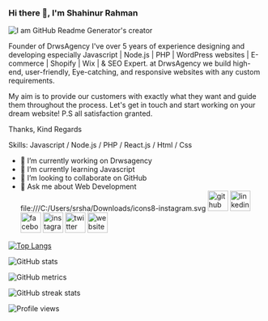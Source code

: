 
### Hi there 👋, I'm Shahinur Rahman

![I am GitHub Readme Generator's creator](https://media-exp1.licdn.com/dms/image/C5616AQE1VKtkRCYUeQ/profile-displaybackgroundimage-shrink_350_1400/0/1658587792759?e=1670457600&v=beta&t=6T7UUq0U541fFKmaYXIN_wFfms3MHcbMoeFi5M5zaZ4
)


Founder of DrwsAgency I've over 5 years of experience designing and developing especially Javascript | Node.js | PHP | WordPress websites | E-commerce | Shopify | Wix | & SEO Expert. at DrwsAgency we build high-end, user-friendly, Eye-catching, and responsive websites with any custom requirements. 

My aim is to provide our customers with exactly what they want and guide them throughout the process. Let's get in touch and start working on your dream website! P.S all satisfaction granted. 

Thanks, Kind Regards

Skills: Javascript / Node.js / PHP / React.js / Html / Css

- 🔭 I’m currently working on Drwsagency 
- 🌱 I’m currently learning Javascript  
- 👯 I’m looking to collaborate on GitHub  
- 💬 Ask me about Web Development  
 file:///C:/Users/srsha/Downloads/icons8-instagram.svg
[<img src='https://cdn.jsdelivr.net/npm/simple-icons@3.0.1/icons/github.svg' alt='github' height='40'>](https://github.com/dvshahinur)  [<img src='https://cdn.jsdelivr.net/npm/simple-icons@3.0.1/icons/linkedin.svg' alt='linkedin' height='40'>](https://www.linkedin.com/in/dvshahinur/)  [<img src='https://cdn.jsdelivr.net/npm/simple-icons@3.0.1/icons/facebook.svg' alt='facebook' height='40'>](https://www.facebook.com/dvshahinur)  [<img src='https://cdn.jsdelivr.net/npm/simple-icons@3.0.1/icons/instagram.svg' alt='instagram' height='40'>](https://www.instagram.com/dvshahinur/)  [<img src='https://cdn.jsdelivr.net/npm/simple-icons@3.0.1/icons/twitter.svg' alt='twitter' height='40'>](https://twitter.com/dvshahinur)  [<img src='https://cdn.jsdelivr.net/npm/simple-icons@3.0.1/icons/icloud.svg' alt='website' height='40'>](https://drwsagency.com)

[![Top Langs](https://github-readme-stats.vercel.app/api/top-langs/?username=anuraghazra&layout=compact)](https://github.com/anuraghazra/github-readme-stats)

![GitHub stats](https://github-readme-stats.vercel.app/api?username=dvshahinur&show_icons=true)  

![GitHub metrics](https://metrics.lecoq.io/dvshahinur)  

![GitHub streak stats](https://github-readme-streak-stats.herokuapp.com/?user=dvshahinur)  

![Profile views](https://gpvc.arturio.dev/dvshahinur)  
